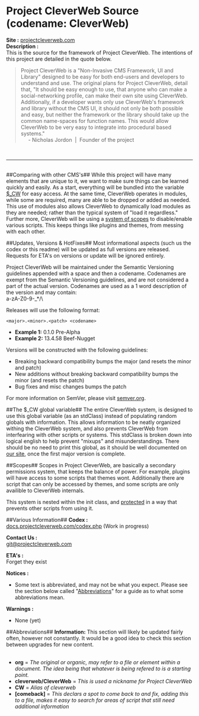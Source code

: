 # Project CleverWeb Source (codename: CleverWeb) #

**Site :** [projectcleverweb.com](http://projectcleverweb.com)  
**Description :**  
This is the source for the framework of Project CleverWeb. The intentions of this project are detailed in the quote below.
  
> Project CleverWeb is a "Non-Invasive CMS Framework, UI and Library" designed to be easy for both end-users and developers to understand and use. The original plans for Project CleverWeb, detail that, "It should be easy enough to use, that anyone who can make a social-networking profile, can make their own site using CleverWeb. Additionally, if a developer wants only use CleverWeb's framework and library without the CMS UI, it should not only be both possible and easy, but neither the framework or the library should take up the common name-spaces for function names. This would allow CleverWeb to be very easy to integrate into procedural based systems."  
> &nbsp;&nbsp;&nbsp;&nbsp;&nbsp;-&nbsp;Nicholas Jordon&nbsp;&nbsp;|&nbsp;&nbsp;Founder of the project
  

&nbsp;    

----------

&nbsp;    
##Comparing with other CMS's##
While this project will have many elements that are unique to it, we want to make sure things can be learned quickly and easily. As a start, everything will be bundled into the variable [$_CW](#the-_cw-global-variable) for easy access. At the same time, CleverWeb operates in modules, while some are required, many are able to be dropped or added as needed. This use of modules also allows CleverWeb to dynamically load modules as they are needed; rather than the typical system of "load it regardless." Further more, CleverWeb will be using a [system of scopes](#scopes) to disable/enable various scripts. This keeps things like plugins and themes, from messing with each other.
  



##Updates, Versions & HotFixes##
Most informational aspects (such us the codex or this readme) will be updated as full versions are released. Requests for ETA's on versions or update will be ignored entirely.  
  
Project CleverWeb will be maintained under the Semantic Versioning guidelines appended with a space and then a codename. Codenames are exempt from the Semantic Versioning guidelines, and are not considered a part of the actual version. Codenames are used as a 1 word description of the version and may contain:  
a-zA-Z0-9-_*/\  
  
Releases will use the following format:  
  
`<major>.<minor>.<patch> <codename>`  
  
* **Example 1:** 0.1.0 Pre-Alpha  
* **Example 2:** 13.4.58 Beef-Nugget  
  
Versions will be constructed with the following guidelines:  
  
* Breaking backward compatibility bumps the major (and resets the minor and patch)  
* New additions without breaking backward compatibility bumps the minor (and resets the patch)  
* Bug fixes and misc changes bumps the patch  
  
For more information on SemVer, please visit [semver.org](http://semver.org/).  
  
##The $_CW global variable##
The entire CleverWeb system, is designed to use this global variable (as an stdClass) instead of populating random globals with information. This allows information to be neatly organized withing the CleverWeb system, and also prevents CleverWeb from interfearing with other scripts or systems. This stdClass is broken down into logical english to help prevent "mixups" and misunderstandings. There should be no need to print this global, as it should be well documented on [our site](http://projectcleverweb.com), once the first major version is complete.  
  
##Scopes##
Scopes in Project CleverWeb, are basically a secondary permissions system, that keeps the balance of power. For example, plugins will have access to some scripts that themes wont. Additionally there are script that can only be accessed by themes, and some scripts are only availible to CleverWeb internals.
  
This system is nested within the init class, and [protected](http://php.net/manual/en/language.oop5.visibility.php) in a way that prevents other scripts from using it.
  
##Various Information##
**Codex :**  
[docs.projectcleverweb.com/codex.php](http://docs.projectcleverweb.com/codex.php) (Work in progress)

**Contact Us :**  
git@projectcleverweb.com

**ETA's :**  
Forget they exist

**Notices :**  
- Some text is abbreviated, and may not be what you expect. Please see the section below called "[Abbreviations](#abbreviations)" for a guide as to what some abbreviations mean.  

**Warnings :**  
- None (yet)

##Abbreviations##
**Information:** This section will likely be updated fairly often, however not constantly. It would be a good idea to check this section between upgrades for new content.
&nbsp;  
&nbsp;  
- **org** = *The original or organic, may refer to a file or element within a document. The idea being that whatever is being refered to is a starting point.*
- **cleverweb/CleverWeb** = *This is used a nickname for Project CleverWeb*  
- **CW** = *Alias of cleverweb*  
- **[comeback]** = *This declars a spot to come back to and fix, adding this to a file, makes it easy to search for areas of script that still need additional information*